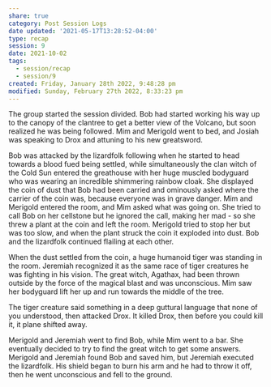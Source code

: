```yaml
---
share: true
category: Post Session Logs
date updated: '2021-05-17T13:28:52-04:00'
type: recap
session: 9
date: 2021-10-02
tags:
  - session/recap
  - session/9
created: Friday, January 28th 2022, 9:48:28 pm
modified: Sunday, February 27th 2022, 8:33:23 pm
---
```


The group started the session divided. Bob had started working his way up to the canopy of the clantree to get a better view of the Volcano, but soon realized he was being followed. Mim and Merigold went to bed, and Josiah was speaking to Drox and attuning to his new greatsword.

Bob was attacked by the lizardfolk following when he started to head towards a blood fued being settled, while simultaneously the clan witch of the Cold Sun entered the greathouse with her huge muscled bodyguard who was wearing an incredible shimmering rainbow cloak. She displayed the coin of dust that Bob had been carried and ominously asked where the carrier of the coin was, because everyone was in grave danger. Mim and Merigold entered the room, and Mim asked what was going on. She tried to call Bob on her cellstone but he ignored the call, making her mad - so she threw a plant at the coin and left the room. Merigold tried to stop her but was too slow, and when the plant struck the coin it exploded into dust. Bob and the lizardfolk continued flailing at each other.

When the dust settled from the coin, a huge humanoid tiger was standing in the room. Jeremiah recognized it as the same race of tiger creatures he was fighting in his vision. The great witch, Agathax, had been thrown outside by the force of the magical blast and was unconscious. Mim saw her bodyguard lift her up and run towards the middle of the tree.

The tiger creature said something in a deep guttural language that none of you understood, then attacked Drox. It killed Drox, then before you could kill it, it plane shifted away.

Merigold and Jeremiah went to find Bob, while Mim went to a bar. She eventually decided to try to find the great witch to get some answers. Merigold and Jeremiah found Bob and saved him, but Jeremiah executed the lizardfolk. His shield began to burn his arm and he had to throw it off, then he went unconscious and fell to the ground.
